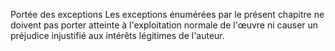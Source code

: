 Portée des exceptions
Les exceptions énumérées par le présent chapitre ne doivent pas porter atteinte à l'exploitation
normale de l'œuvre ni causer un préjudice injustifié aux intérêts légitimes de l'auteur.